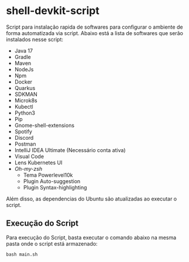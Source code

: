 # shell-devkit-script
Script para instalação rapida de softwares para configurar o ambiente de forma automatizada via script. Abaixo está a lista de softwares que serão instalados nesse script:

- Java 17
- Gradle
- Maven
- NodeJs
- Npm
- Docker
- Quarkus
- SDKMAN
- Microk8s
- Kubectl
- Python3
- Pip
- Gnome-shell-extensions
- Spotify
- Discord
- Postman
- IntelliJ IDEA Ultimate (Necessário conta ativa)
- Visual Code
- Lens Kubernetes UI
- _Oh-my-zsh_
    - Tema Powerlevel10k
    - Plugin Auto-suggestion
    - Plugin Syntax-highlighting


Além disso, as dependencias do Ubuntu são atualizadas ao executar o script.

## Execução do Script
Para execução do Script, basta executar o comando abaixo na mesma pasta onde o script está armazenado:

```shell
bash main.sh 
```

